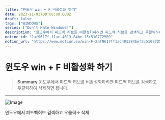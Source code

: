```yaml
---
title: "윈도우 win + F 비활성화 하기"
date: 2023-11-03T00:00:00.000Z
draft: false
tags: ["WINDOWS"]
series: ["Don't Hate Windows!"]
description: "윈도우에서 피드백 허브를 비활성화하려면 피드백 허브를 검색하고 우클릭하여 삭제하면 됩니다."
notion_id: "2af9617f-f1ac-4013-84be-f3c510772509"
notion_url: "https://www.notion.so/win-F-2af9617ff1ac401384bef3c510772509"
---
```


# 윈도우 win + F 비활성화 하기

> **Summary**
> 윈도우에서 피드백 허브를 비활성화하려면 피드백 허브를 검색하고 우클릭하여 삭제하면 됩니다.

---

![Image](https://prod-files-secure.s3.us-west-2.amazonaws.com/09ccd4d5-876c-4bba-bbdf-cc77a0a11257/c7ef2e59-ef86-4629-9299-f996130b8bae/Untitled.png?X-Amz-Algorithm=AWS4-HMAC-SHA256&X-Amz-Content-Sha256=UNSIGNED-PAYLOAD&X-Amz-Credential=ASIAZI2LB466SSUIGMIA%2F20250724%2Fus-west-2%2Fs3%2Faws4_request&X-Amz-Date=20250724T081024Z&X-Amz-Expires=3600&X-Amz-Security-Token=IQoJb3JpZ2luX2VjEAAaCXVzLXdlc3QtMiJGMEQCIGlTzF24tlN3STUzI6NSEjchk6t5Uf1XNYbME4148sApAiAiWknUsJtPtfH85EbNZzlQe8Wrsj8nBpUzD7NjjV2Leir%2FAwgpEAAaDDYzNzQyMzE4MzgwNSIMSWDCftJ5x3aNA6s2KtwD2FrnFAIYrNPHJBAzMMPIeeVkEXZ0qXyi757rr3cC0FbLfQdtyc%2Bei2w5hlDwrzJd6ppyv9HDNG%2BKdUPIUfD3VIJ6U7lzjblE%2B2jVU8uwgX009eQsJrl%2Fj5Lfyl%2BfWEWvoUZpoY3qs8MVMsCoJ0dOdl1vHNyE8%2FkNZwJ9Zk5ajBvyP23bG0GW%2FTKM7PzLGqjxkWs%2FwLMX0Y8tdEK7EOaJaX2egmUROa%2Bs4OxEYU1%2F8WNjEuMX%2FjwPdcbpE4l9HPTfSDrRm7BvYUs2vFeI15el0NZaQgaTGwNe1ljL094bw6fh5MHPsMRTFLQvHfXApheiGPP6Xv4nTdTB%2BgH018fF4WcgQaMwR%2BP952N87COej3dyEBF%2FyVXPFgvTrocpIwGFhMvHnVVoc0UHF5jzJMUS7KwlkkaeB0qOBlHaflMmxDkR7idE07qpDjq4Z0BlS%2FhjtyHi73GH679lOk%2FNSOEjT4yzlf3cMGPPnxwj9hBhbLuMhoaPyv3uKiE5m%2BZhcPZe2zhkMT64rwaq%2F5TVoNj2Fezf2omg1ulALUmWabjRW6PEOZAX3xVFFkMggIJNZzDCZf0MAzVY33JaxgzMYivVhC5AcgIYzfrXHogYALTqKp2KOhtFbwF%2FelR12ZAw1M6HxAY6pgFzsuZoKUJ8fgU8%2FvUePAo%2BkOhGOtwMhsW2sfbyFO%2FnIVPSdHtmAhwSRRnKXpfV1a5uVa%2FOg8kfg4SWjanwyKa5IFO927lF3on8pnuU46bch35PnqCLqUHOyYZy%2FLMhwexNcCTktozUBbP%2BiZwoEeyglrorL%2FjVUkL4kXAg%2F8nzmLHYmxD9Mt4vNe%2F0E9zYaFayPJ9StvW0BLM1TsH5Z%2BAg8lWtDo4b&X-Amz-Signature=51c0c6a542129bac7c3e1a2029df98f251f2407046bda06be4e30aed8cffa3c2&X-Amz-SignedHeaders=host&x-amz-checksum-mode=ENABLED&x-id=GetObject)

윈도우에서 피드백허브 검색하고 우클릭→ 삭제

